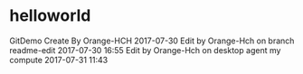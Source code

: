 # helloworld
GitDemo
Create By Orange-HCH 2017-07-30
Edit by Orange-Hch on branch readme-edit 2017-07-30 16:55
Edit by Orange-Hch on desktop agent my compute 2017-07-31 11:43
